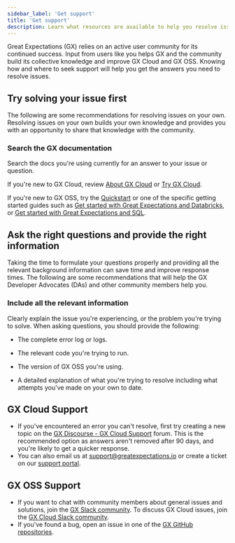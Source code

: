 ```yaml
---
sidebar_label: 'Get support'
title: 'Get support'
description: Learn what resources are available to help you resolve issues with GX Cloud and GX OSS.
---
```


Great Expectations (GX) relies on an active user community for its continued success. Input from users like you helps GX and the community build its collective knowledge and improve GX Cloud and GX OSS. Knowing how and where to seek support will help you get the answers you need to resolve issues.

## Try solving your issue first

The following are some recommendations for resolving issues on your own. Resolving issues on your own builds your own knowledge and provides you with an opportunity to share that knowledge with the community.

### Search the GX documentation

Search the docs you're using currently for an answer to your issue or question.

If you're new to GX Cloud, review [About GX Cloud](/cloud/about_gx.md) or [Try GX Cloud](/cloud/try_gx_cloud.md).

If you're new to GX OSS, try the [Quickstart](/oss/tutorials/quickstart.md) or one of the specific getting started guides such as [Get started with Great Expectations and Databricks](/oss/tutorials/getting_started/how_to_use_great_expectations_in_databricks.md), or [Get started with Great Expectations and SQL](/oss/tutorials/getting_started/how_to_use_great_expectations_with_sql.md).

## Ask the right questions and provide the right information

Taking the time to formulate your questions properly and providing all the relevant background information can save time and improve response times. The following are some recommendations that will help the GX Developer Advocates (DAs) and other community members help you.

### Include all the relevant information

Clearly explain the issue you're experiencing, or the problem you're trying to solve. When asking questions, you should provide the following:

- The complete error log or logs.

- The relevant code you're trying to run.

- The version of GX OSS you're using.

- A detailed explanation of what you're trying to resolve including what attempts you've made on your own to date.

## GX Cloud Support

- If you've encountered an error you can't resolve, first try creating a new topic on the [GX Discourse - GX Cloud Support](https://discourse.greatexpectations.io/c/oss-support/11) forum. This is the recommended option as answers aren't removed after 90 days, and you're likely to get a quicker response.
- You can also email us at support@greatexpectations.io or create a ticket on our [support portal](https://support.greatexpectations.io).

## GX OSS Support

- If you want to chat with community members about general issues and solutions, join the [GX Slack community](https://greatexpectationstalk.slack.com/archives/CUTCNHN82). To discuss GX Cloud issues, join the [GX Cloud Slack community](https://greatexpectationstalk.slack.com/archives/C051D941XAL).
- If you've found a bug, open an issue in one of the [GX GitHub repositories](https://github.com/great-expectations).
